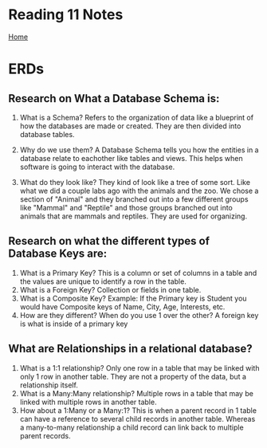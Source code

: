 # Reading 11 Notes

[Home](README.md)

# ERDs

## Research on What a Database Schema is:
1. What is a Schema?
Refers to the organization of data like a blueprint of how the databases are made or created. They are then divided into database tables.

2. Why do we use them?
A Database Schema tells you how the entities in a database relate to eachother like tables and views. This helps when software is going to interact with the database.

3. What do they look like?
They kind of look like a tree of some sort. Like what we did a couple labs ago with the animals and the zoo. We chose a section of "Animal" and they branched out into a few different groups like "Mammal" and "Reptile" and those groups branched out into animals that are mammals and reptiles. They are used for organizing.

## Research on what the different types of Database Keys are:
1. What is a Primary Key?
This is a column or set of columns in a table and the values are unique to identify a row in the table. 
2. What is a Foreign Key?
Collection or fields in one table. 
3. What is a Composite Key?
Example: If the Primary key is Student you would have Composite keys of Name, City, Age, Interests, etc.
4. How are they different? When do you use 1 over the other?
A foreign key is what is inside of a primary key 

## What are Relationships in a relational database?
1. What is a 1:1 relationship?
Only one row in a table that may be linked with only 1 row in another table. They are not a property of the data, but a relationship itself.
2. What is a Many:Many relationship?
Multiple rows in a table that may be linked with multiple rows in another table. 
3. How about a 1:Many or a Many:1?
This is when a parent record in 1 table can have a reference to several child records in another table. Whereas a many-to-many relationship a child record can link back to multiple parent records. 